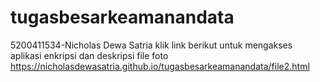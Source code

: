 # tugasbesarkeamanandata
5200411534-Nicholas Dewa Satria
klik link berikut untuk mengakses aplikasi enkripsi dan deskripsi file foto
https://nicholasdewasatria.github.io/tugasbesarkeamanandata/file2.html 
